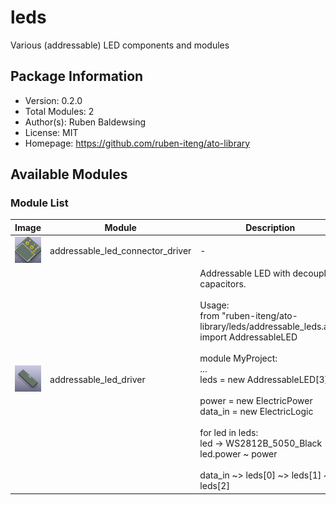# leds

Various (addressable) LED components and modules

## Package Information

- Version: 0.2.0
- Total Modules: 2
- Author(s): Ruben Baldewsing
- License: MIT
- Homepage: https://github.com/ruben-iteng/ato-library

## Available Modules

### Module List

| Image | Module | Description |
|-------|--------|-------------|
|![addressable_led_connector_driver](https://github.com/ruben-iteng/ato-library/raw/main/packages/leds/assets/addressable_led_connector_driver.png)| addressable_led_connector_driver | - |
|![addressable_led_driver](https://github.com/ruben-iteng/ato-library/raw/main/packages/leds/assets/addressable_led_driver.png)| addressable_led_driver | Addressable LED with decoupling capacitors.<br><br>    Usage:<br>    from "ruben-iteng/ato-library/leds/addressable_leds.ato" import AddressableLED<br><br>    module MyProject:<br>        ...<br>        leds = new AddressableLED[3]<br><br>        power = new ElectricPower<br>        data_in = new ElectricLogic<br><br>        for led in leds:<br>            led -> WS2812B_5050_Black<br>            led.power ~ power<br><br>        data_in ~> leds[0] ~> leds[1] ~> leds[2] |
